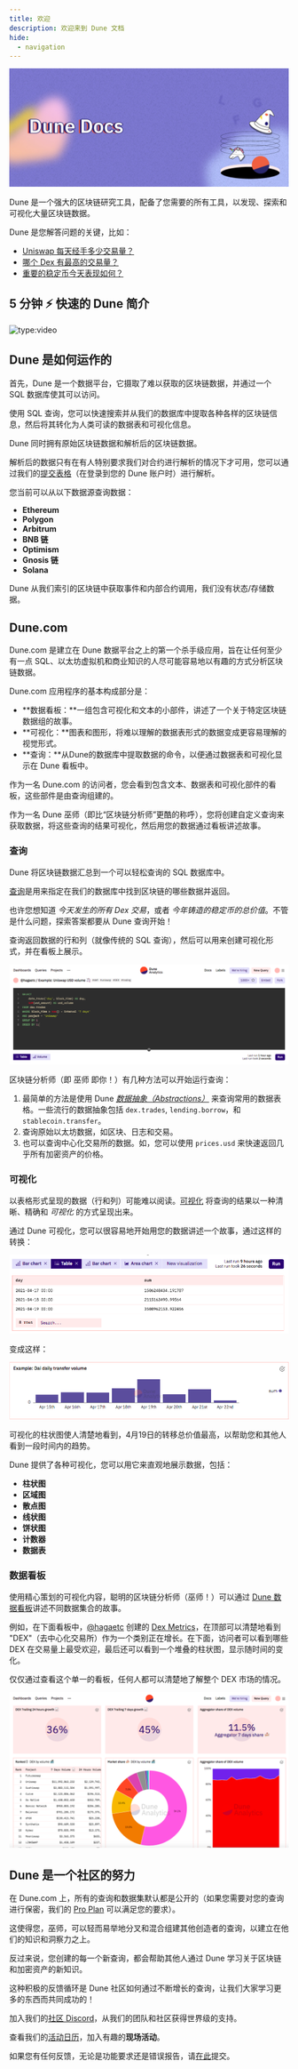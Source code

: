 ```yaml
---
title: 欢迎
description: 欢迎来到 Dune 文档
hide:
  - navigation
---
```


<style>
  .md-typeset h1,
  .md-content__button {
    display: none;
  }
  .md-header__topic{
    font-weight: bold;
  }
</style>

![Dune Docs cover](images/dune-docs-cover.jpg)

Dune 是一个强大的区块链研究工具，配备了您需要的所有工具，以发现、探索和可视化大量区块链数据。


 Dune 是您解答问题的关键，比如：

- [Uniswap 每天经手多少交易量？](https://dune.com/queries/3)
- [哪个 Dex 有最高的交易量？](https://dune.com/queries/1847)
- [重要的稳定币今天表现如何？](https://dune.com/hagaetc/stablecoins)

## 5 分钟 ⚡ 快速的 Dune 简介

![type:video](https://www.youtube.com/embed/S-cctFmR828)

## Dune 是如何运作的

首先，Dune 是一个数据平台，它摄取了难以获取的区块链数据，并通过一个 SQL 数据库使其可以访问。

使用 SQL 查询，您可以快速搜索并从我们的数据库中提取各种各样的区块链信息，然后将其转化为人类可读的数据表和可视化信息。

Dune 同时拥有原始区块链数据和解析后的区块链数据。

解析后的数据只有在有人特别要求我们对合约进行解析的情况下才可用，您可以通过我们的[提交表格](https://dune.com/contracts/new)（在登录到您的 Dune 账户时）进行解析。

您当前可以从以下数据源查询数据：

- **Ethereum**
- **Polygon**
- **Arbitrum**
- **BNB 链**
- **Optimism**
- **Gnosis 链**
- **Solana**

Dune 从我们索引的区块链中获取事件和内部合约调用，我们没有状态/存储数据。

## Dune.com

Dune.com 是建立在 Dune 数据平台之上的第一个杀手级应用，旨在让任何至少有一点 SQL、以太坊虚拟机和商业知识的人尽可能容易地以有趣的方式分析区块链数据。

Dune.com 应用程序的基本构成部分是：

- **数据看板：**一组包含可视化和文本的小部件，讲述了一个关于特定区块链数据组的故事。
- **可视化：**图表和图形，将难以理解的数据表形式的数据变成更容易理解的视觉形式。
- **查询：**从Dune的数据库中提取数据的命令，以便通过数据表和可视化显示在 Dune 看板中。

作为一名 Dune.com 的访问者，您会看到包含文本、数据表和可视化部件的看板，这些部件是由查询组建的。

作为一名 Dune 巫师（即比“区块链分析师”更酷的称呼），您将创建自定义查询来获取数据，将这些查询的结果可视化，然后用您的数据通过看板讲述故事。

### 查询

Dune 将区块链数据汇总到一个可以轻松查询的 SQL 数据库中。

[查询](features/queries/index.md)是用来指定在我们的数据库中找到区块链的哪些数据并返回。

也许您想知道 _今天发生的所有 Dex 交易_，或者 _今年铸造的稳定币的总价值_。不管是什么问题，探索答案都要从 Dune 查询开始！

查询返回数据的行和列（就像传统的 SQL 查询），然后可以用来创建可视化形式，并在看板上展示。

![SQL 查询——Uniswap USD 交易量](images/sql-query-uniswap-usd-volume.png)

区块链分析师（即 巫师 即你！）有几种方法可以开始运行查询：

1. 最简单的方法是使用 Dune [_数据抽象（Abstractions）_](tables/abstractions.md) 来查询常用的数据表格。一些流行的数据抽象包括 `dex.trades`, `lending.borrow`，和 `stablecoin.transfer`。
2. 查询原始以太坊数据，如区块、日志和交易。
3. 也可以查询中心化交易所的数据。如，您可以使用 `prices.usd` 来快速返回几乎所有加密资产的价格。

### 可视化

以表格形式呈现的数据（行和列）可能难以阅读。[可视化](features/visualizations/index.md) 将查询的结果以一种清晰、精确和 _可视化_ 的方式呈现出来。

通过 Dune 可视化，您可以很容易地开始用您的数据讲述一个故事，通过这样的转换：

![Table chart](images/table-chart.png)

变成这样：

![Bar chart](images/bar-chart.png)

可视化的柱状图使人清楚地看到，4月19日的转移总价值最高，以帮助您和其他人看到一段时间内的趋势。

Dune 提供了各种可视化，您可以用它来直观地展示数据，包括：

- **柱状图**
- **区域图**
- **散点图**
- **线状图**
- **饼状图**
- **计数器**
- **数据表**

### 数据看板

使用精心策划的可视化内容，聪明的区块链分析师（巫师！）可以通过 [Dune 数据看板](features/dashboards.md)讲述不同数据集合的故事。

例如，在下面看板中，[@hagaetc](https://dune.com/hagaetc) 创建的 [Dex Metrics](https://dune.com/hagaetc/dex-metrics)，在顶部可以清楚地看到 "DEX"（去中心化交易所）作为一个类别正在增长。在下面，访问者可以看到哪些 DEX 在交易量上最受欢迎，最后还可以看到一个堆叠的柱状图，显示随时间的变化。

仅仅通过查看这个单一的看板，任何人都可以清楚地了解整个 DEX 市场的情况。

![Dashboard](images/dashboard.png)

## Dune 是一个社区的努力

在 Dune.com 上，所有的查询和数据集默认都是公开的（如果您需要对您的查询进行保密，我们的 [Pro Plan](https://dune.com/pricing) 可以满足您的要求）。

这使得您，巫师，可以轻而易举地分叉和混合组建其他创造者的查询，以建立在他们的知识和洞察力之上。

反过来说，您创建的每一个新查询，都会帮助其他人通过 Dune 学习关于区块链和加密资产的新知识。

这种积极的反馈循环是 Dune 社区如何通过不断增长的查询，让我们大家学习更多的东西而共同成功的！

加入我们的[社区 Discord](https://discord.gg/BJBHFR6sdy)，从我们的团队和社区获得世界级的支持。

查看我们的[活动日历](resources/events.md)，加入有趣的**现场活动**。

如果您有任何反馈，无论是功能要求还是错误报告，请[在此](https://feedback.dune.com)提交。

